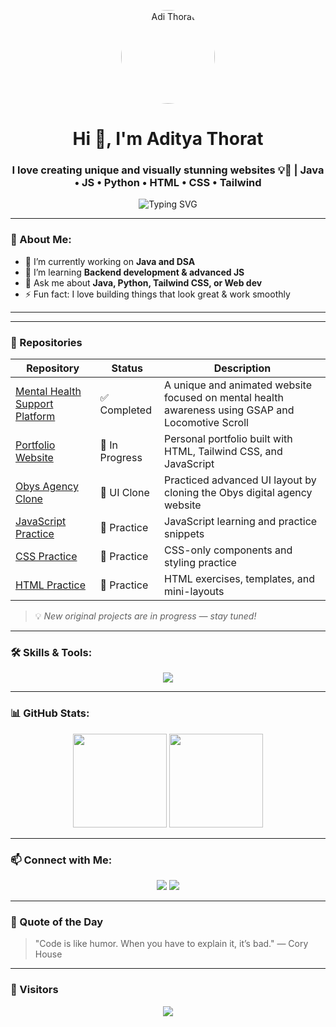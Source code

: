 <p align="center">
  <img src="https://avatars.githubusercontent.com/u/154581040?v=4" width="150" style="border-radius: 50%" alt="Adi Thorat"/>
</p>

<h1 align="center">Hi 👋, I'm Aditya Thorat</h1>
<h3 align="center">I love creating unique and visually stunning websites 💡🎨 | Java • JS • Python • HTML • CSS • Tailwind</h3>

<p align="center">
  <img src="https://readme-typing-svg.herokuapp.com?font=Fira+Code&size=22&pause=1000&center=true&vCenter=true&width=435&lines=Passionate+Coder+%F0%9F%92%BB;Lifelong+Learner+%F0%9F%93%9A;Loves+clean+code+and+coffee+%E2%98%95%EF%B8%8F" alt="Typing SVG" />
</p>

---

### 💫 About Me:
- 🔭 I’m currently working on **Java and DSA**
- 🌱 I’m learning **Backend development & advanced JS**
- 💬 Ask me about **Java, Python, Tailwind CSS, or Web dev**
- ⚡ Fun fact: I love building things that look great & work smoothly

---

---

### 📁 Repositories

| Repository | Status | Description |
|------------|--------|-------------|
| [Mental Health Support Platform](https://github.com/AdiThorat-eth/Mega-project---Mental-Health-Support-Platform) | ✅ Completed | A unique and animated website focused on mental health awareness using GSAP and Locomotive Scroll |
| [Portfolio Website](https://github.com/AdiThorat-eth/portfolio) | 🚧 In Progress | Personal portfolio built with HTML, Tailwind CSS, and JavaScript |
| [Obys Agency Clone](https://github.com/AdiThorat-eth/Cloned-a-website---Obys-Agency-) | 🎨 UI Clone | Practiced advanced UI layout by cloning the Obys digital agency website |
| [JavaScript Practice](https://github.com/AdiThorat-eth/JavaScript) | 📘 Practice | JavaScript learning and practice snippets |
| [CSS Practice](https://github.com/AdiThorat-eth/CSS) | 📘 Practice | CSS-only components and styling practice |
| [HTML Practice](https://github.com/AdiThorat-eth/HTML) | 📘 Practice | HTML exercises, templates, and mini-layouts |

> 💡 *New original projects are in progress — stay tuned!*

---

### 🛠️ Skills & Tools:
<p align="center">
  <img src="https://skillicons.dev/icons?i=java,js,html,css,tailwind,python,c,git,vscode" />
</p>

---

### 📊 GitHub Stats:
<p align="center">
  <img src="https://github-readme-stats.vercel.app/api?username=AdiThorat-eth&show_icons=true&theme=radical" height="150"/>
  <img src="https://github-readme-stats.vercel.app/api/top-langs/?username=AdiThorat-eth&layout=compact&theme=radical" height="150"/>
</p>

---

### 📫 Connect with Me:
<p align="center">
  <a href="mailto:a.workspace.00@gmail.com"><img src="https://img.shields.io/badge/Gmail-D14836?style=flat&logo=gmail&logoColor=white"/></a>
  <a href="https://www.linkedin.com/in/aditya-thorat"><img src="https://img.shields.io/badge/LinkedIn-blue?style=flat&logo=linkedin&logoColor=white"/></a>
</p>

---

### 📌 Quote of the Day
> "Code is like humor. When you have to explain it, it’s bad." — Cory House

---

### 📍 Visitors
<p align="center">
  <img src="https://komarev.com/ghpvc/?username=AdiThorat-eth&label=Profile%20views&color=0e75b6&style=flat" />
</p>
